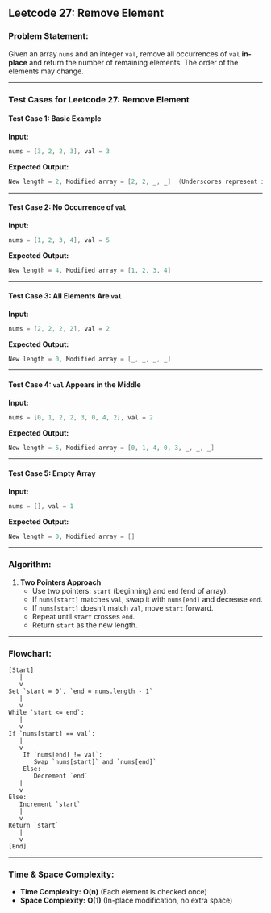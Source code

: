 ## **Leetcode 27: Remove Element**  

### **Problem Statement:**  
Given an array `nums` and an integer `val`, remove all occurrences of `val` **in-place** and return the number of remaining elements. The order of the elements may change.

---

### **Test Cases for Leetcode 27: Remove Element**  

#### **Test Case 1: Basic Example**  
**Input:**  
```java
nums = [3, 2, 2, 3], val = 3
```
**Expected Output:**  
```java
New length = 2, Modified array = [2, 2, _, _]  (Underscores represent ignored values)
```

---

#### **Test Case 2: No Occurrence of `val`**  
**Input:**  
```java
nums = [1, 2, 3, 4], val = 5
```
**Expected Output:**  
```java
New length = 4, Modified array = [1, 2, 3, 4]
```

---

#### **Test Case 3: All Elements Are `val`**  
**Input:**  
```java
nums = [2, 2, 2, 2], val = 2
```
**Expected Output:**  
```java
New length = 0, Modified array = [_, _, _, _]
```

---

#### **Test Case 4: `val` Appears in the Middle**  
**Input:**  
```java
nums = [0, 1, 2, 2, 3, 0, 4, 2], val = 2
```
**Expected Output:**  
```java
New length = 5, Modified array = [0, 1, 4, 0, 3, _, _, _]
```

---

#### **Test Case 5: Empty Array**  
**Input:**  
```java
nums = [], val = 1
```
**Expected Output:**  
```java
New length = 0, Modified array = []
```

---

### **Algorithm:**
1. **Two Pointers Approach**  
   - Use two pointers: `start` (beginning) and `end` (end of array).  
   - If `nums[start]` matches `val`, swap it with `nums[end]` and decrease `end`.  
   - If `nums[start]` doesn't match `val`, move `start` forward.  
   - Repeat until `start` crosses `end`.  
   - Return `start` as the new length.

---

### **Flowchart:**  
```
[Start]
   |
   v
Set `start = 0`, `end = nums.length - 1`
   |
   v
While `start <= end`:
   |
   v
If `nums[start] == val`:
   |
   v
    If `nums[end] != val`:
       Swap `nums[start]` and `nums[end]`
    Else:
       Decrement `end`
   |
   v
Else:
   Increment `start`
   |
   v
Return `start`
   |
   v
[End]
```

---

### **Time & Space Complexity:**  
- **Time Complexity:** **O(n)** (Each element is checked once)  
- **Space Complexity:** **O(1)** (In-place modification, no extra space)
